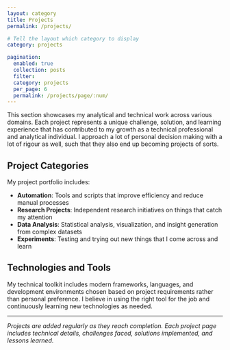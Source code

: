 ```yaml
---
layout: category
title: Projects
permalink: /projects/

# Tell the layout which category to display
category: projects

pagination:
  enabled: true
  collection: posts
  filter:
  category: projects
  per_page: 6
  permalink: /projects/page/:num/
---
```


This section showcases my analytical and technical work across various domains. Each project represents a unique challenge, solution, and learning experience that has contributed to my growth as a technical professional and analytical individual. I approach a lot of personal decision making with a lot of rigour as well, such that they also end up becoming projects of sorts. 

## Project Categories

My project portfolio includes:


- **Automation**: Tools and scripts that improve efficiency and reduce manual processes
- **Research Projects**: Independent research initiatives on things that catch my attention
- **Data Analysis**: Statistical analysis, visualization, and insight generation from complex datasets  
- **Experiments**: Testing and trying out new things that I come across and learn

## Technologies and Tools

My technical toolkit includes modern frameworks, languages, and development environments chosen based on project requirements rather than personal preference. I believe in using the right tool for the job and continuously learning new technologies as needed.

---

*Projects are added regularly as they reach completion. Each project page includes technical details, challenges faced, solutions implemented, and lessons learned.*
